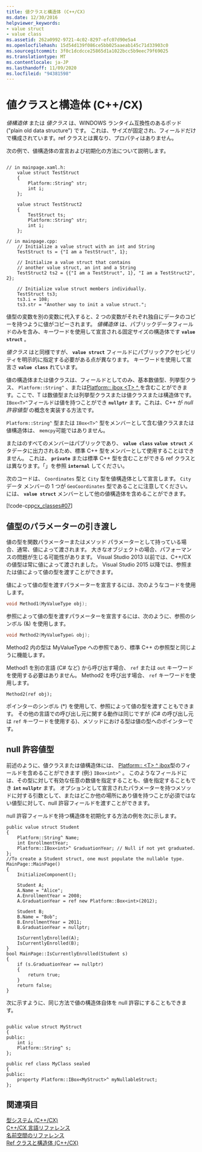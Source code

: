 ```yaml
---
title: 値クラスと構造体 (C++/CX)
ms.date: 12/30/2016
helpviewer_keywords:
- value struct
- value class
ms.assetid: 262a0992-9721-4c02-8297-efc07d90e5a4
ms.openlocfilehash: 15d54d139f086ce5bb025aaeab145c71d33903c0
ms.sourcegitcommit: 3f0c1dcdcce25865d1a1022bcc5b9eec79f69025
ms.translationtype: MT
ms.contentlocale: ja-JP
ms.lasthandoff: 11/09/2020
ms.locfileid: "94381598"
---
```

# <a name="value-classes-and-structs-ccx"></a>値クラスと構造体 (C++/CX)

*値構造体* または *値クラス* は、WINDOWS ランタイム互換性のあるポッド ("plain old data structure") です。 これは、サイズが固定され、フィールドだけで構成されています。ref クラスとは異なり、プロパティはありません。

次の例で、値構造体の宣言および初期化の方法について説明します。

```

// in mainpage.xaml.h:
    value struct TestStruct
    {
        Platform::String^ str;
        int i;
    };

    value struct TestStruct2
    {
        TestStruct ts;
        Platform::String^ str;
        int i;
    };

// in mainpage.cpp:
    // Initialize a value struct with an int and String
    TestStruct ts = {"I am a TestStruct", 1};

    // Initialize a value struct that contains
    // another value struct, an int and a String
    TestStruct2 ts2 = {{"I am a TestStruct", 1}, "I am a TestStruct2", 2};

    // Initialize value struct members individually.
    TestStruct ts3;
    ts3.i = 108;
    ts3.str = "Another way to init a value struct.";
```

値型の変数を別の変数に代入すると、2 つの変数がそれぞれ独自にデータのコピーを持つように値がコピーされます。 *値構造体* は、パブリックデータフィールドのみを含み、キーワードを使用して宣言される固定サイズの構造体です **`value struct`** 。

*値クラス* はと同様ですが、 **`value struct`** フィールドにパブリックアクセシビリティを明示的に指定する必要がある点が異なります。 キーワードを使用して宣言さ **`value class`** れています。

値の構造体または値クラスは、フィールドとしてのみ、基本数値型、列挙型クラス、 `Platform::String^` 、または[Platform:: ibox \<T> ^ ](../cppcx/platform-ibox-interface.md)を含むことができます。ここで、T は数値型または列挙型クラスまたは値クラスまたは構造体です。 `IBox<T>^`フィールドは値を持つことができ **`nullptr`** ます。これは、C++ が *null 許容値型* の概念を実装する方法です。

`Platform::String^` 型または `IBox<T>^` 型をメンバーとして含む値クラスまたは値構造体は、 `memcpy`可能ではありません。

またはのすべてのメンバーはパブリックであり、 **`value class`** **`value struct`** メタデータに出力されるため、標準 C++ 型をメンバーとして使用することはできません。 これは、 **`private`** または標準 C++ 型を含むことができる ref クラスとは異なります。「」を参照 **`internal`** してください。

次のコードは、 `Coordinates` 型と `City` 型を値構造体として宣言します。 `City` データ メンバーの 1 つが `GeoCoordinates` 型であることに注意してください。 には、 **`value struct`** メンバーとして他の値構造体を含めることができます。

[!code-cpp[cx_classes#07](../cppcx/codesnippet/CPP/classesstructs/class1.h#07)]

## <a name="parameter-passing-for-value-types"></a>値型のパラメーターの引き渡し

値の型を関数パラメーターまたはメソッド パラメーターとして持っている場合、通常、値によって渡されます。 大きなオブジェクトの場合、パフォーマンスの問題が生じる可能性があります。 Visual Studio 2013 以前では、C++/CX の値型は常に値によって渡されました。 Visual Studio 2015 以降では、参照または値によって値の型を渡すことができます。

値によって値の型を渡すパラメーターを宣言するには、次のようなコードを使用します。

```cpp
void Method1(MyValueType obj);
```

参照によって値の型を渡すパラメーターを宣言するには、次のように、参照のシンボル (&) を使用します。

```cpp
void Method2(MyValueType& obj);
```

Method2 内の型は MyValueType への参照であり、標準 C++ の参照型と同じように機能します。

Method1 を別の言語 (C# など) から呼び出す場合、 `ref` または `out` キーワードを使用する必要はありません。 Method2 を呼び出す場合、 `ref` キーワードを使用します。

```
Method2(ref obj);
```

ポインターのシンボル (*) を使用して、参照によって値の型を渡すこともできます。 その他の言語での呼び出し元に関する動作は同じですが (C# の呼び出し元は `ref` キーワードを使用する)、メソッドにおける型は値の型へのポインターです。

## <a name="nullable-value-types"></a>null 許容値型

前述のように、値クラスまたは値構造体には、 [Platform:: \<T> ^ ibox](../cppcx/platform-ibox-interface.md)型のフィールドを含めることができます (例:) `IBox<int>^` 。 このようなフィールドには、その型に対して有効な任意の数値を指定することも、値を指定することもでき **`int`** **`nullptr`** ます。 オプションとして宣言されたパラメーターを持つメソッドに対する引数として、またはどこか他の場所にあり値を持つことが必須ではない値型に対して、null 許容フィールドを渡すことができます。

null 許容フィールドを持つ構造体を初期化する方法の例を次に示します。

```
public value struct Student
{
    Platform::String^ Name;
    int EnrollmentYear;
    Platform::IBox<int>^ GraduationYear; // Null if not yet graduated.
};
//To create a Student struct, one must populate the nullable type.
MainPage::MainPage()
{
    InitializeComponent();

    Student A;
    A.Name = "Alice";
    A.EnrollmentYear = 2008;
    A.GraduationYear = ref new Platform::Box<int>(2012);

    Student B;
    B.Name = "Bob";
    B.EnrollmentYear = 2011;
    B.GraduationYear = nullptr;

    IsCurrentlyEnrolled(A);
    IsCurrentlyEnrolled(B);
}
bool MainPage::IsCurrentlyEnrolled(Student s)
{
    if (s.GraduationYear == nullptr)
    {
        return true;
    }
    return false;
}
```

次に示すように、同じ方法で値の構造体自体を null 許容にすることもできます。

```

public value struct MyStruct
{
public:
    int i;
    Platform::String^ s;
};

public ref class MyClass sealed
{
public:
    property Platform::IBox<MyStruct>^ myNullableStruct;
};
```

## <a name="see-also"></a>関連項目

[型システム (C++/CX)](../cppcx/type-system-c-cx.md)<br/>
[C++/CX 言語リファレンス](../cppcx/visual-c-language-reference-c-cx.md)<br/>
[名前空間のリファレンス](../cppcx/namespaces-reference-c-cx.md)<br/>
[Ref クラスと構造体 (C++/CX)](../cppcx/ref-classes-and-structs-c-cx.md)
